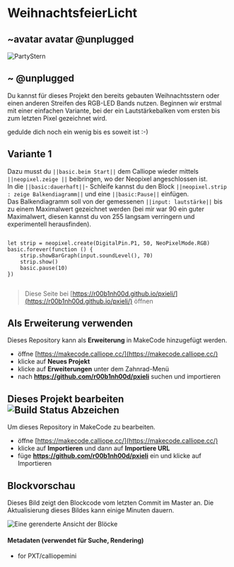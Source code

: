 # WeihnachtsfeierLicht
## ~avatar avatar @unplugged
![PartyStern](https://github.com/r00b1nh00d/weihnachtsfeierlicht/blob/master/PartyStern3.gif?raw=true)

## ~ @unplugged
Du kannst für dieses Projekt den bereits gebauten Weihnachtsstern oder einen anderen Streifen des RGB-LED Bands nutzen. Beginnen wir erstmal mit einer einfachen Variante, bei der ein Lautstärkebalken vom ersten bis zum letzten Pixel gezeichnet wird.

gedulde dich noch ein wenig bis es soweit ist :-)


## Variante 1
Dazu musst du ``||basic.beim Start||`` dem Calliope wieder mittels ``||neopixel.zeige ||`` beibringen, wo der Neopixel angeschlossen ist. <br>
In die ``||basic:dauerhaft||``- Schleife kannst du den Block ``||neopixel.strip : zeige Balkendiagramm||`` und eine ``||basic:Pause||`` einfügen. <br>
Das Balkendiagramm soll von der gemessenen ``||input: lautstärke||`` bis zu einem Maximalwert gezeichnet werden (bei mir war 90 ein guter Maximalwert, diesen kannst du von 255 langsam verringern und experimentell herausfinden).





```blocks

let strip = neopixel.create(DigitalPin.P1, 50, NeoPixelMode.RGB)
basic.forever(function () {
    strip.showBarGraph(input.soundLevel(), 70)
    strip.show()
    basic.pause(10)
})


```


> Diese Seite bei [https://r00b1nh00d.github.io/pxieli/](https://r00b1nh00d.github.io/pxieli/) öffnen

## Als Erweiterung verwenden

Dieses Repository kann als **Erweiterung** in MakeCode hinzugefügt werden.

* öffne [https://makecode.calliope.cc/](https://makecode.calliope.cc/)
* klicke auf **Neues Projekt**
* klicke auf **Erweiterungen** unter dem Zahnrad-Menü
* nach **https://github.com/r00b1nh00d/pxieli** suchen und importieren

## Dieses Projekt bearbeiten ![Build Status Abzeichen](https://github.com/r00b1nh00d/pxieli/workflows/MakeCode/badge.svg)

Um dieses Repository in MakeCode zu bearbeiten.

* öffne [https://makecode.calliope.cc/](https://makecode.calliope.cc/)
* klicke auf **Importieren** und dann auf **Importiere URL**
* füge **https://github.com/r00b1nh00d/pxieli** ein und klicke auf Importieren

## Blockvorschau

Dieses Bild zeigt den Blockcode vom letzten Commit im Master an.
Die Aktualisierung dieses Bildes kann einige Minuten dauern.

![Eine gerenderte Ansicht der Blöcke](https://github.com/r00b1nh00d/pxieli/raw/master/.github/makecode/blocks.png)

#### Metadaten (verwendet für Suche, Rendering)

* for PXT/calliopemini
<script src="https://makecode.com/gh-pages-embed.js"></script><script>makeCodeRender("{{ site.makecode.home_url }}", "{{ site.github.owner_name }}/{{ site.github.repository_name }}");</script>
